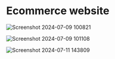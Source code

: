 <h1>Ecommerce website</h1>

![Screenshot 2024-07-09 100821](https://github.com/Rohith2k4/ecommerce/assets/169915341/dac16e37-3aaf-4dc5-86dd-4da12e537a8c)

![Screenshot 2024-07-09 101108](https://github.com/Rohith2k4/ecommerce/assets/169915341/cbf10084-7c37-4aec-a0cf-600f441cec9e)
  
![Screenshot 2024-07-11 143809](https://github.com/Rohith2k4/ecommerce/assets/169915341/bbf6a364-5f5e-4c8a-933f-38a08d24c455)
